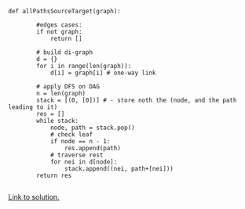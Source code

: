 ```
def allPathsSourceTarget(graph):
        
        #edges cases:
        if not graph:
            return []
        
        # build di-graph
        d = {}
        for i in range(len(graph)):
            d[i] = graph[i] # one-way link
        
        # apply DFS on DAG
        n = len(graph)
        stack = [(0, [0])] # - store noth the (node, and the path leading to it)
        res = []
        while stack:
            node, path = stack.pop()
            # check leaf
            if node == n - 1:
                res.append(path)
            # traverse rest
            for nei in d[node]:
                stack.append((nei, path+[nei]))
        return res
    
```

[Link to solution.](https://leetcode.com/problems/all-paths-from-source-to-target/solutions/986429/python-iterative-dfs-with-detailed-time-complexity-visuals/)